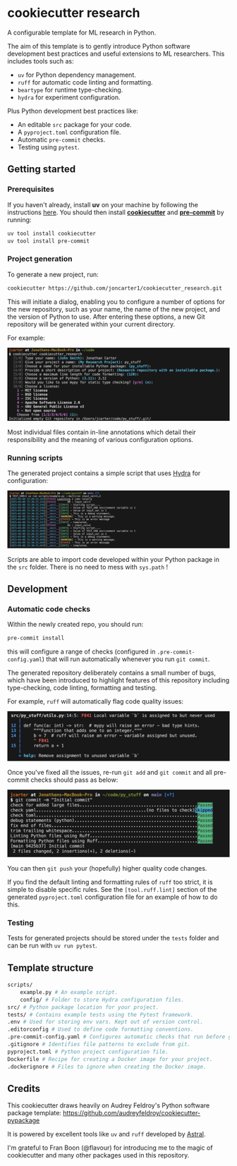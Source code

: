 # cookiecutter research

A configurable template for ML research in Python.

The aim of this template is to gently introduce Python software development best practices and useful extensions to ML researchers. This includes tools such as:
- `uv` for Python dependency management.
- `ruff` for automatic code linting and formatting.
- `beartype` for runtime type-checking.
- `hydra` for experiment configuration.

Plus Python development best practices like:
- An editable `src` package for your code.
- A `pyproject.toml` configuration file.
- Automatic `pre-commit` checks.
- Testing using `pytest`.

## Getting started

### Prerequisites
If you haven't already, install **uv** on your machine by following the instructions [here](https://docs.astral.sh/uv/getting-started/installation/). You should then install [**cookiecutter**](https://github.com/cookiecutter/cookiecutter) and [**pre-commit**](https://pre-commit.com) by running:
```bash
uv tool install cookiecutter
uv tool install pre-commit
```

### Project generation
To generate a new project, run:
```bash
cookiecutter https://github.com/joncarter1/cookiecutter_research.git
```
This will initiate a dialog, enabling you to configure a number of options for the new repository, such as your name, the name of the new project, and the version of Python to use. After entering these options, a new Git repository will be generated within your current directory.

For example:

![image](figs/dialogue.png)

Most individual files contain in-line annotations which detail their responsibility and the meaning of various configuration options.

### Running scripts
The generated project contains a simple script that uses [Hydra](https://hydra.cc/) for configuration:

![image](figs/script.png)

Scripts are able to import code developed within your Python package in the `src` folder. There is no need to mess with `sys.path` !

## Development

### Automatic code checks

Within the newly created repo, you should run:
```bash
pre-commit install
```
this will configure a range of checks (configured in `.pre-commit-config.yaml`) that will run automatically whenever you run `git commit`.

The generated repository deliberately contains a small number of bugs, which have been introduced to highlight features of this repository including type-checking, code linting, formatting and testing.

For example, `ruff` will automatically flag code quality issues:

![image](figs/linting.png)

Once you've fixed all the issues, re-run `git add` and `git commit` and all pre-commit checks should pass as below:

![image](figs/commit.png)

You can then `git push` your (hopefully) higher quality code changes.

If you find the default linting and formatting rules of `ruff` too strict, it is simple to disable specific rules. See the `[tool.ruff.lint]` section of the generated `pyproject.toml` configuration file for an example of how to do this.

### Testing
Tests for generated projects should be stored under the `tests` folder and can be run with `uv run pytest`.

## Template structure

```bash
scripts/ 
    example.py # An example script.
    config/ # Folder to store Hydra configuration files.
src/ # Python package location for your project.
tests/ # Contains example tests using the Pytest framework.
.env # Used for storing env vars. Kept out of version control.
.editorconfig # Used to define code formatting conventions.
.pre-commit-config.yaml # Configures automatic checks that run before git commits.
.gitignore # Identifies file patterns to exclude from git.
pyproject.toml # Python project configuration file.
Dockerfile # Recipe for creating a Docker image for your project.
.dockerignore # Files to ignore when creating the Docker image.
```

## Credits
This cookiecutter draws heavily on Audrey Feldroy's Python software package template:
https://github.com/audreyfeldroy/cookiecutter-pypackage

It is powered by excellent tools like `uv` and `ruff` developed by [Astral](https://astral.sh/).

I'm grateful to Fran Boon (@flavour) for introducing me to the magic of cookiecutter and many other packages used in this repository.